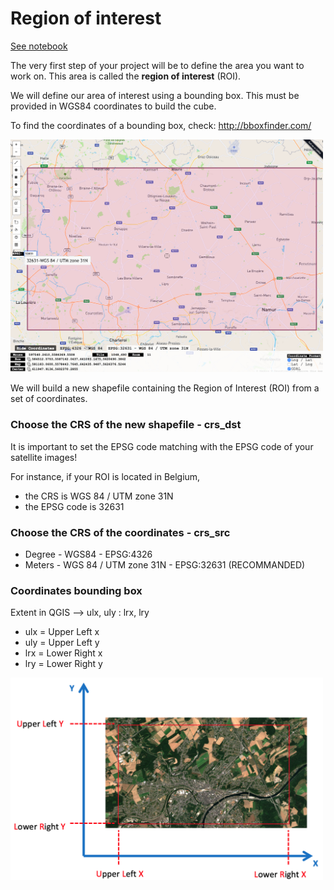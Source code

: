 # Region of interest

[See notebook](https://nicolasdeffense.github.io/eo-toolbox/notebooks/1_Region_of_interest/region_of_interest.html)


The very first step of your project will be to define the area you want to work on. This area is called the **region of interest** (ROI).

We will define our area of interest using a bounding box. This must be provided in WGS84 coordinates to build the cube.

To find the coordinates of a bounding box, check: http://bboxfinder.com/

<img src="figures/bboxfinder.png" width="500">


We will build a new shapefile containing the Region of Interest (ROI) from a set of coordinates.

### Choose the CRS of the new shapefile - crs_dst

It is important to set the EPSG code matching with the EPSG code of your satellite images!

For instance, if your ROI is located in Belgium,
- the CRS is WGS 84 / UTM zone 31N
- the EPSG code is 32631

### Choose the CRS of the coordinates - crs_src

- Degree - WGS84 - EPSG:4326
- Meters - WGS 84 / UTM zone 31N - EPSG:32631 (RECOMMANDED)

### Coordinates bounding box

Extent in QGIS --> ulx, uly : lrx, lry

- ulx = Upper Left x
- uly = Upper Left y
- lrx = Lower Right x
- lry = Lower Right y


<img src="figures/ROI_box.png" width="500">